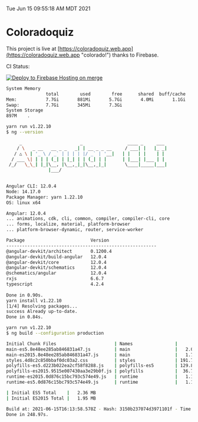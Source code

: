 Tue Jun 15 09:55:18 AM MDT 2021

# Coloradoquiz


This project is live at [https://coloradoquiz.web.app](https://coloradoquiz.web.app "colorado!") thanks to Firebase.

CI Status: 

[![Deploy to Firebase Hosting on merge](https://github.com/teamkushal/coloradoquiz/actions/workflows/firebase-hosting-merge.yml/badge.svg)](https://github.com/teamkushal/coloradoquiz/actions/workflows/firebase-hosting-merge.yml)

```bash
System Memory
               total        used        free      shared  buff/cache   available
Mem:           7.7Gi       881Mi       5.7Gi       4.0Mi       1.1Gi       6.5Gi
Swap:          7.7Gi       345Mi       7.3Gi
System Storage
897M	.
```
```bash
yarn run v1.22.10
$ ng --version

     _                      _                 ____ _     ___
    / \   _ __   __ _ _   _| | __ _ _ __     / ___| |   |_ _|
   / △ \ | '_ \ / _` | | | | |/ _` | '__|   | |   | |    | |
  / ___ \| | | | (_| | |_| | | (_| | |      | |___| |___ | |
 /_/   \_\_| |_|\__, |\__,_|_|\__,_|_|       \____|_____|___|
                |___/
    

Angular CLI: 12.0.4
Node: 14.17.0
Package Manager: yarn 1.22.10
OS: linux x64

Angular: 12.0.4
... animations, cdk, cli, common, compiler, compiler-cli, core
... forms, localize, material, platform-browser
... platform-browser-dynamic, router, service-worker

Package                         Version
---------------------------------------------------------
@angular-devkit/architect       0.1200.4
@angular-devkit/build-angular   12.0.4
@angular-devkit/core            12.0.4
@angular-devkit/schematics      12.0.4
@schematics/angular             12.0.4
rxjs                            6.6.7
typescript                      4.2.4
    
Done in 0.90s.
yarn install v1.22.10
[1/4] Resolving packages...
success Already up-to-date.
Done in 0.84s.
```
```bash
yarn run v1.22.10
$ ng build --configuration production

Initial Chunk Files                      | Names                |      Size
main-es5.8e48ee285ab846831a47.js         | main                 |   2.04 MB
main-es2015.8e48ee285ab846831a47.js      | main                 |   1.72 MB
styles.4d8c2c850bbaf0dc03a2.css          | styles               | 191.72 kB
polyfills-es5.d223b022ea2cf58f8288.js    | polyfills-es5        | 129.80 kB
polyfills-es2015.9515e007430aa3e29b0f.js | polyfills            |  36.72 kB
runtime-es2015.0d876c15bc793c574e49.js   | runtime              |   1.15 kB
runtime-es5.0d876c15bc793c574e49.js      | runtime              |   1.15 kB

| Initial ES5 Total    |   2.36 MB
| Initial ES2015 Total |   1.95 MB

Build at: 2021-06-15T16:13:58.578Z - Hash: 3150b237074d3971101f - Time: 243074ms
Done in 248.97s.
```
